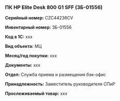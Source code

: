 ### ПК HP Elite Desk 800 G1 SFF (ЗБ-01556) </br>

**Серийный номер:** CZC44236CV </br>

**Инвентарный номер:** ЗБ-01556 </br>

**Код в 1С:** xxx </br> 

**Вид объекта:** МЦ

**Месяц/год покупки:** xxx </br>

**Документы:** xxx </br>

**Отдел:** Служба приема и размещения бэк-офис  </br>

**Принадлежность:** Заместитель руководителя СПиР </br>

**Прослеживаемый товар:** xxx
